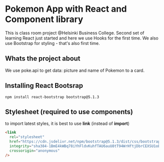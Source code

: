 # Pokemon App with React and Component library

This is class room project @Helsinki Business College.
Second set of learning React just started and here we use Hooks for the first time. We also use Bootstrap for styling - that's also first time.

## Whats the project about

We use poke.api to get data: picture and name of Pokemon to a card.

## Installing React Bootsrap

```shell
npm install react-bootstrap bootstrap@5.1.3
```

## Stylesheet (required to use components)

to import latest styles, it is best to use **link** (instead of **import**)

```html
<link
  rel="stylesheet"
  href="https://cdn.jsdelivr.net/npm/bootstrap@5.1.3/dist/css/bootstrap.min.css"
  integrity="sha384-1BmE4kWBq78iYhFldvKuhfTAU6auU8tT94WrHftjDbrCEXSU1oBoqyl2QvZ6jIW3"
  crossorigin="anonymous"
/>
```
